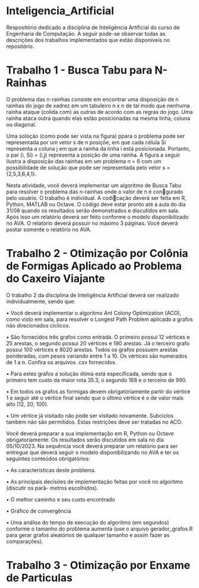 # Inteligencia_Artificial
Respositório dedicado a disciplina de Inteligência Artificial do curso de Engenharia de Computação. A seguir
pode-se observar todas as descrições dos trabalhos implementados que estão disponíveis no repositório.

# Trabalho 1 - Busca Tabu para N-Rainhas

O problema das n-rainhas consiste em encontrar uma disposição de n rainhas do jogo de xadrez em um tabuleiro
n x n de tal modo que nenhuma rainha ataque (colida com) as outras de acordo com as regras do jogo. Uma rainha
ataca outra quando elas estão posicionadas na mesma linha, coluna ou diagonal.

Uma soloção (como pode ser vista na figura) ppara o problema pode ser representada por um vetor s de n posiçõe,
em que cada célula Si representa a coluna j em que a rainha da linha i está posicionada. Portanto, o par 
(i, Si) = (i,j) representa a posição de uma rainha. A figura a seguir ilustra a disposição das rainhas em um 
problema n = 6 com um possibilidade de solução que pode ser representada pelo vetor s = {2,5,3,6,4,1}.


Nesta atividade, você deverá implementar um algoritmo de Busca Tabu para resolver o
problema das n-rainhas onde o valor de n é congurado pelo usuário. O trabalho é individual.
A codicação deverá ser feita em R, Python, MATLAB ou Octave. O código deve estar pronto
até a aula do dia 31/08 quando os resultados serão demonstrados e discutidos em sala. Após isso
um relatório deverá ser feito conforme o modelo disponibilizado no AVA. O relatório deverá
possuir no máximo 3 páginas. Você deverá postar somente o relatório no AVA.


# Trabalho 2 - Otimização por Colônia de Formigas Aplicado ao Problema do Caxeiro Viajante

O trabalho 2 da disciplina de Inteligência Artificial deverá ser realizado individualmente,
sendo que:

  • Você deverá implementar o algoritmo Ant Colony Optimization (ACO), como visto em sala, para resolver o 
  Longest Path Problem aplicado a grafos não direcionados cíclicos.

  • São fornecidos três grafos como entrada. O primeiro possui 12 vértices e 25 arestas, o segundo possui 20 vértices
  e 190 arestas. Já o terceiro grafo possui 100 vértices e 8020 arestas. Todos os grafos possuem arestas 
  ponderadas, com pesos variando entre 1 a 10. Os vértices são numerados de 1 a n. Confira os arquivos .csv fornecidos.
  
  • Para estes grafos a solução ótima está especificada, sendo que o primeiro tem custo da maior rota 35.3, o
  segundo 168  e o terceiro de 990.
  
  • Em todos os grafos as formigas devem obrigatóriamente partir do vértice 1 e seguir até o vértice final sendo
  que o último vértice é o de valor mais alto (12, 20, 100).
  
  • Um vértice já visitado não pode ser visitado novamente. Subciclos também não são permitidos. Estas restrições
  deve ser tratadas no ACO.
  

Você deverá preparar a sua implementação em R, Python ou Octave obrigatoriamente. Os
resultados serão discutidos em sala no dia 05/10/2023. Na sequência você deverá preparar um
relatório para ser entregue que deverá seguir o modelo disponibilizando
no AVA e ter os seguintes conteúdos obrigatórios:

  • As características deste problema.
  
  • As principais decisões de implementação feitas por você no algoritmo (discutir os parâ-
  metros escolhidos).
  
  • O melhor caminho e seu custo encontrado
  
  • Gráfico de convergência 
  
  • Uma análise do tempo de execução do algoritmo (em segundos) conforme o tamanho
  do problema aumenta (use o arquivo gerador_grafos.R para gerar grafos aleatórios de
  qualquer tamanho e assim fazer as comparações).


# Trabalho 3 - Otimização por Enxame de Particulas

